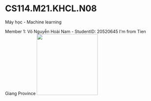 # CS114.M21.KHCL.N08
<p>Máy học - Machine learning</p>
Member 1: Võ Nguyễn Hoài Nam - StudentID: 20520645  
I'm from Tien Giang Province
<img src="https://user-images.githubusercontent.com/81870096/162102575-f9d58d59-118c-4251-97f4-12ba4064f04b.jpg" data-canonical-src="https://user-images.githubusercontent.com/81870096/162102575-f9d58d59-118c-4251-97f4-12ba4064f04b.jpg" width="200"/>
